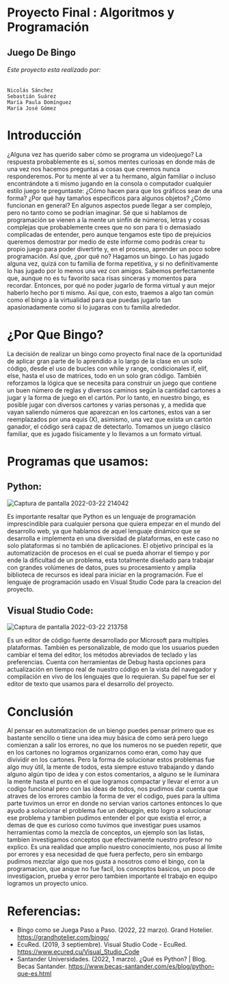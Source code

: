 # Proyecto Final : Algoritmos y Programación

## Juego De Bingo
###### Este proyecto esta realizado por: 
    Nicolás Sánchez
    Sebastián Suárez
    María Paula Domínguez
    María José Gómez 
 
# Introducción
¿Alguna vez has querido saber cómo se programa un videojuego? 
La respuesta probablemente es sí, somos mentes curiosas en donde más de una vez nos hacemos preguntas a cosas que creemos nunca responderemos. Por tu mente al ver a tu hermano, algún familiar o incluso encontrándote a ti mismo jugando en la consola o computador cualquier estilo juego te preguntaste: ¿Cómo hacen para que los gráficos sean de una forma? ¿Por qué hay tamaños específicos para algunos objetos?  ¿Cómo funcionan en general? 
En algunos aspectos puede llegar a ser complejo, pero no tanto como se podrían imaginar. Sé que si hablamos de programación se vienen a la mente un sinfín de números, letras y cosas complejas que probablemente crees que no son para ti o demasiado complicadas de entender, pero aunque tengamos este tipo de prejuicios queremos demostrar por medio de este informe como podrás crear tu propio juego para poder divertirte y, en el proceso, aprender un poco sobre programación.
 Así que, ¿por qué no? Hagamos un bingo. Lo has jugado alguna vez, quizá con tu familia de forma repetitiva, y si no definitivamente lo has jugado por lo menos una vez con amigos. Sabemos perfectamente que, aunque no es tu favorito saca risas sinceras y momentos para recordar. Entonces, por qué no poder jugarlo de forma virtual y aun mejor haberlo hecho por ti mismo. Así que, con esto, traemos a algo tan común como el bingo a la virtualidad para que puedas jugarlo tan apasionadamente como si lo jugaras con tu familia alrededor.
 
# ¿Por Que Bingo?
  La decisión de realizar un bingo como proyecto final nace de la oportunidad de aplicar gran parte de lo aprendido a lo largo de la clase en un solo código, desde el uso de bucles con while y range, condicionales if, elif, else, hasta el uso de matrices, todo en un solo gran código. También reforzamos la lógica que se necesita para construir un juego que contiene un buen número de reglas y diversos caminos según la cantidad cartones a jugar y la forma de juego en el cartón. 
Por lo tanto, en nuestro bingo, es posible jugar con diversos cartones y varias personas y, a medida que vayan saliendo números que aparezcan en los cartones, estos van a ser reemplazados por una equis (X), asimismo, una vez que exista un cartón ganador, el código será capaz de detectarlo. Tomamos un juego clásico familiar, que es jugado físicamente y lo llevamos a un formato virtual.  

# Programas que usamos:
## Python:
![Captura de pantalla 2022-03-22 214042](https://user-images.githubusercontent.com/98360959/159613379-344d1fea-c0d0-4cd9-835a-d28f4f1d4370.png)


Es importante resaltar que Python es un lenguaje de programación imprescindible para cualquier persona que quiera empezar en el mundo del desarrollo web, ya que hablamos de aquel lenguaje dinámico que se desarrolla e implementa en una diversidad de plataformas, en este caso no solo plataformas si no también de aplicaciones. El objetivo principal es la automatización de procesos en el cual se pueda ahorrar el tiempo y por ende la dificultad de un problema, esta totalmente diseñado para trabajar con grandes volúmenes de datos, pues su procesamiento y amplia biblioteca de recursos es ideal para iniciar en la programación. Fue el lenguaje de programación usado en Visual Studio Code para la creacion del proyecto. 

## Visual Studio Code: 

![Captura de pantalla 2022-03-22 213758](https://user-images.githubusercontent.com/98360959/159613080-9c5fb34d-4ac7-4581-878f-92e3135f8981.png)

Es un editor de código fuente desarrollado por Microsoft para multiples plataformas. También es personalizable, de modo que los usuarios pueden cambiar el tema del editor, los métodos abreviados de teclado y las preferencias. Cuenta con herramientas de Debug hasta opciones para actualización en tiempo real de nuestro código en la vista del navegador y compilación en vivo de los lenguajes que lo requieran. Su papel fue ser el editor de texto que usamos para el desarrollo del proyecto.

# Conclusión

Al pensar en automatizacion de un biengo puedes pensar primero que es bastante sencillo o tiene una idea muy básica de cómo será pero luego comienzan a salir los errores, no que los numeros no se pueden repetir, que en los cartones no logramos organizarnos como eran, como hay que divividir en los cartones. Pero la forma de solucionar estos problemas  fue algo muy útil, la mente de todos, esta siempre estuvo trabajando y dando alguno algún tipo de idea y con estos comentarios, a alguno se le iluminara la mente hasta el punto en el que logramos compactar y llevar el error a un codigo funcional pero con las ideas de todos, nos pudimos dar cuenta que atraves de los errores cambio la forma de ver el codigo, pues para la ultima parte tuvimos un error en donde no servian varios cartones entonces lo que ayudo a solucionar el problema fue un debuggin, esto logro a solucionar ese problema y tambien  pudimos entender el por que existia el error, a demas de que es curioso como tuvimos que investigar pues usamos herramientas como la mezcla de conceptos, un ejemplo son las listas, tambien investigamos conceptos que efectivamente nuestro profesor no explico. 
Es una realidad que amplio nuestro conocimiento, nos puso al limite por errores y esa necesidad de que fuera perfecto, pero sin embargo pudimos mezclar algo que nos gusta a nosotros como el bingo, con la programacion, que anque no fue facil, los conceptos basicos, un poco de investigacion, prueba y error pero tambien importante el trabajo en equipo logramos un proyecto unico.

# Referencias:

-	Bingo como se Juega Paso a Paso. (2022, 22 marzo). Grand Hotelier. https://grandhotelier.com/bingo/
-	EcuRed. (2019, 3 septiembre). Visual Studio Code - EcuRed. https://www.ecured.cu/Visual_Studio_Code
-	Santander Universidades. (2022, 1 marzo). ¿Qué es Python? | Blog. Becas Santander. https://www.becas-santander.com/es/blog/python-que-es.html
